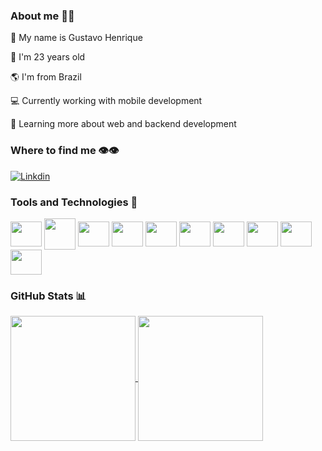 ### About me 🧍🏻

<div>

<p>
  🙂 My name is Gustavo Henrique
</p>
<p>
  🥳 I'm 23 years old
</p>
<p>
  🌎 I'm from Brazil
</p>
<p>
  💻 Currently working with mobile development
</p>
<p>
  🧐 Learning more about web and backend development
</p>

</div>

### Where to find me 👁️👁️
[![Linkdin](https://img.shields.io/badge/LinkedIn-0077B5?style=for-the-badge&logo=linkedin&logoColor=white)](https://www.linkedin.com/in/gustavo-henrique-167344216/)

### Tools and Technologies 🔧
<div>
<img align="center" height="40" width="50" src="https://cdn.jsdelivr.net/gh/devicons/devicon/icons/android/android-original.svg" />
<img align="center" height="50" width="50" src="https://media.discordapp.net/attachments/805271990483157002/1162094365670383668/Vectorized_Apple_gray_logo.svg.png" />
<img align="center" height="40" width="50" src="https://cdn.jsdelivr.net/gh/devicons/devicon/icons/flutter/flutter-original.svg" />
<img align="center" height="40" width="50" src="https://cdn.jsdelivr.net/gh/devicons/devicon/icons/swift/swift-original.svg" />
<img align="center" height="40" width="50" src="https://cdn.jsdelivr.net/gh/devicons/devicon/icons/kotlin/kotlin-original.svg" />
<img align="center" height="40" width="50" src="https://cdn.jsdelivr.net/gh/devicons/devicon/icons/python/python-original.svg" />
<img align="center" height="40" width="50" src="https://cdn.jsdelivr.net/gh/devicons/devicon/icons/firebase/firebase-plain.svg" />
<img align="center" height="40" width="50" src="https://cdn.jsdelivr.net/gh/devicons/devicon/icons/gitlab/gitlab-original.svg" />
<img align="center" height="40" width="50" src="https://cdn.jsdelivr.net/gh/devicons/devicon/icons/git/git-original.svg" />
<img align="center" height="40" width="50" src="https://cdn.jsdelivr.net/gh/devicons/devicon/icons/postgresql/postgresql-original.svg" />
</div>

### GitHub Stats 📊

<a href="https://github.com/anuraghazra/github-readme-stats">
  <img height=200 align="center" src="https://github-readme-stats.vercel.app/api?username=Gushmn&show_icons=true&theme=radical" />
</a>
<a href="https://github.com/anuraghazra/convoychat">
  <img height=200 align="center" src="https://github-readme-stats.vercel.app/api/top-langs?username=Gushmn&layout=compact&langs_count=8&card_width=320&theme=radical" />
</a>
